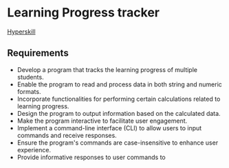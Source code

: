 # Learning Progress tracker

[Hyperskill](https://hyperskill.org/projects/197)

## Requirements

* Develop a program that tracks the learning progress of multiple students.
* Enable the program to read and process data in both string and numeric formats.
* Incorporate functionalities for performing certain calculations related to learning progress.
* Design the program to output information based on the calculated data.
* Make the program interactive to facilitate user engagement.
* Implement a command-line interface (CLI) to allow users to input commands and receive responses.
* Ensure the program's commands are case-insensitive to enhance user experience.
* Provide informative responses to user commands to